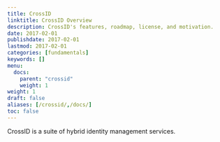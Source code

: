 ```yaml
---
title: CrossID
linktitle: CrossID Overview
description: CrossID's features, roadmap, license, and motivation.
date: 2017-02-01
publishdate: 2017-02-01
lastmod: 2017-02-01
categories: [fundamentals]
keywords: []
menu:
  docs:
    parent: "crossid"
    weight: 1
weight: 1
draft: false
aliases: [/crossid/,/docs/]
toc: false
---
```


CrossID is a suite of hybrid identity management services.
